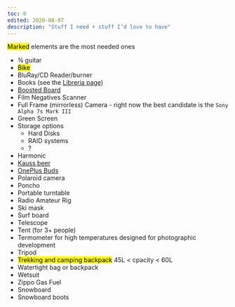 ```yaml
---
toc: 0
edited: 2020-08-07
description: "Stuff I need + stuff I’d love to have"
---
```


<mark>Marked</mark> elements are the most needed ones

- ¾ guitar
- <mark>Bike</mark>
- BluRay/CD Reader/burner
- Books (see the [Libreria page](/libreria))
- [Boosted Board](https://boostedusa.com/collections/electric-skateboards)
- Film Negatives Scanner
- Full Frame (mirrorless) Camera - right now the best candidate is the `Sony Alpha 7s Mark III`
- Green Screen
- Storage options
	- Hard Disks
	- RAID systems
	- ?
- Harmonic
- [Kauss beer](http://kauss.it)
- [OnePlus Buds](https://www.oneplus.com/oneplus-buds)
- Polaroid camera
- Poncho
- Portable turntable
- Radio Amateur Rig
- Ski mask
- Surf board
- Telescope
- Tent (for 3+ people)
- Termometer for high temperatures designed for photographic development
- Tripod
- <mark>Trekking and camping backpack</mark> 45L \< cpacity \< 60L
- Watertight bag or backpack
- Wetsuit
- Zippo Gas Fuel
- Snowboard
- Snowboard boots
